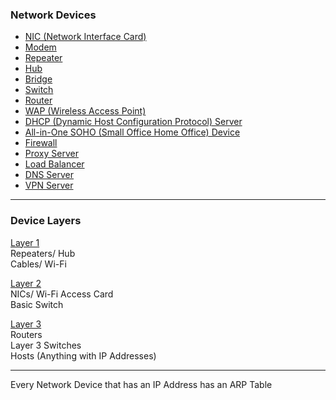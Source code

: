### Network Devices

* [NIC (Network Interface Card)](NIC%20%28Network%20Interface%20Card%29.md)
* [Modem](Modem.md)
* [Repeater](Repeater.md)
* [Hub](Hub.md)
* [Bridge](Bridge.md)
* [Switch](Switch.md)
* [Router](Router.md)
* [WAP (Wireless Access Point)](WAP%20%28Wireless%20Access%20Point%29.md)
* [DHCP (Dynamic Host Configuration Protocol) Server](DHCP%20%28Dynamic%20Host%20Configuration%20Protocol%29%20Server.md)
* [All-in-One SOHO (Small Office Home Office) Device](All-in-One%20SOHO%20%28Small%20Office%20Home%20Office%29%20Device.md)
* [Firewall](Firewall/Firewall.md)
* [Proxy Server](../Network%20Security/Proxy%20Server.md)
* [Load Balancer](Load%20Balancer.md)
* [DNS Server](DNS%20Server/DNS%20Server.md)
* [VPN Server](VPN%20Server.md)

---

### Device Layers

<u>Layer 1</u>  
Repeaters/ Hub  
Cables/ Wi-Fi

<u>Layer 2</u>  
NICs/ Wi-Fi Access Card  
Basic Switch

<u>Layer 3</u>  
Routers  
Layer 3 Switches  
Hosts (Anything with IP Addresses)

---

Every Network Device that has an IP Address has an ARP Table
